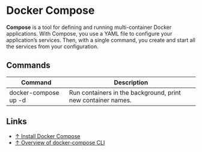# Docker Compose

**Compose** is a tool for defining and running multi-container Docker applications. With Compose, you use a YAML file to configure your application’s services. Then, with a single command, you create and start all the services from your configuration.

## Commands

| Command              | Description                                                  |
|----------------------|--------------------------------------------------------------|
| docker-compose up -d | Run containers in the background, print new container names. |

## Links

* [↑ Install Docker Compose](https://docs.docker.com/compose/install/)
* [↑ Overview of docker-compose CLI](https://docs.docker.com/compose/reference/overview/)
